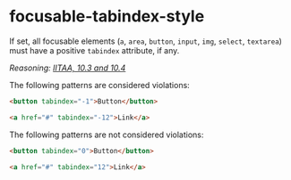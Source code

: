 # focusable-tabindex-style

If set, all focusable elements (`a`, `area`, `button`, `input`, `img`, `select`, `textarea`) must have a positive `tabindex` attribute, if any.

_Reasoning: [IITAA, 10.3 and 10.4](http://www.dhs.state.il.us/IITAA/IITAAWebImplementationGuidelines.html)_

The following patterns are considered violations:

```html
<button tabindex="-1">Button</button>
```

```html
<a href="#" tabindex="-12">Link</a>
```

The following patterns are not considered violations:

```html
<button tabindex="0">Button</button>
```

```html
<a href="#" tabindex="12">Link</a>
```
